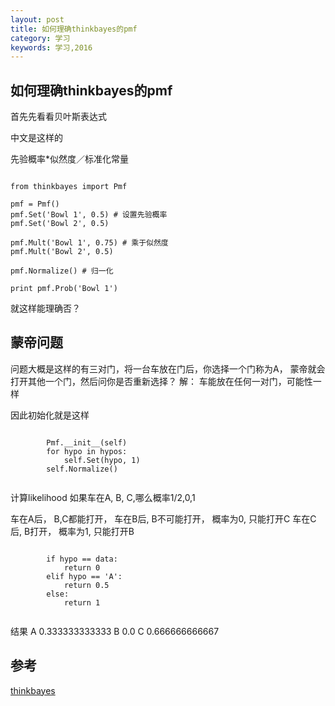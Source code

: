 ```yaml
---
layout: post
title: 如何理确thinkbayes的pmf
category: 学习
keywords: 学习,2016
---
```


## 如何理确thinkbayes的pmf

首先先看看贝叶斯表达式

中文是这样的

先验概率*似然度／标准化常量


```

from thinkbayes import Pmf

pmf = Pmf()
pmf.Set('Bowl 1', 0.5) # 设置先验概率
pmf.Set('Bowl 2', 0.5)

pmf.Mult('Bowl 1', 0.75) # 乘于似然度
pmf.Mult('Bowl 2', 0.5)

pmf.Normalize() # 归一化

print pmf.Prob('Bowl 1')

```

就这样能理确否？

## 蒙帝问题
问题大概是这样的有三对门，将一台车放在门后，你选择一个门称为A，
蒙帝就会打开其他一个门，然后问你是否重新选择？
解：
车能放在任何一对门，可能性一样

因此初始化就是这样

```

        Pmf.__init__(self)
        for hypo in hypos:
            self.Set(hypo, 1)
        self.Normalize()


```

计算likelihood
如果车在A, B, C,哪么概率1/2,0,1

车在A后， B,C都能打开，
车在B后, B不可能打开， 概率为0, 只能打开C
车在C后, B打开， 概率为1, 只能打开B

```

        if hypo == data:
            return 0
        elif hypo == 'A':
            return 0.5
        else:
            return 1


```

结果
A 0.333333333333
B 0.0
C 0.666666666667


## 参考
[thinkbayes](http://greenteapress.com/wp/think-bayes/)
